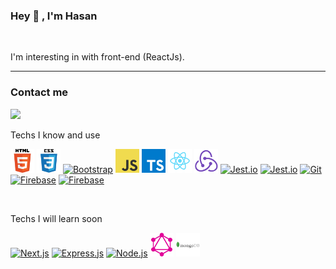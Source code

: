 ### Hey 👋 , I'm **Hasan**
</br>

I'm interesting in with front-end (ReactJs).

---

### Contact me

[<img width="22" src="https://unpkg.com/simple-icons@6.15.0/icons/linkedin.svg" />][Linkedin]

[Linkedin]: https://www.linkedin.com/in/hasan-g%C3%BCder-3229a5174/


Techs I know and use

<a href="https://www.w3.org/html/"><img src="https://raw.githubusercontent.com/github/explore/80688e429a7d4ef2fca1e82350fe8e3517d3494d/topics/html/html.png" alt="Html" width="38"></a>
<a href="https://www.w3.org/Style/CSS/Overview.en.html"><img src="https://raw.githubusercontent.com/github/explore/80688e429a7d4ef2fca1e82350fe8e3517d3494d/topics/css/css.png" alt="Css" width="38"></a>
<a href="https://getbootstrap.com/"><img src="https://upload.wikimedia.org/wikipedia/commons/thumb/b/b2/Bootstrap_logo.svg/512px-Bootstrap_logo.svg.png" alt="Bootstrap" width="38"></a>
<a href="https://developer.mozilla.org/en-US/docs/Web/JavaScript"><img src="https://raw.githubusercontent.com/github/explore/80688e429a7d4ef2fca1e82350fe8e3517d3494d/topics/javascript/javascript.png" alt="JavaScript.js" width="38"></a>
<a href="https://www.typescriptlang.org/"><img src="https://raw.githubusercontent.com/github/explore/80688e429a7d4ef2fca1e82350fe8e3517d3494d/topics/typescript/typescript.png" alt="TypeScript" width="38"></a>
<a href="https://reactjs.org/"><img src="https://raw.githubusercontent.com/github/explore/80688e429a7d4ef2fca1e82350fe8e3517d3494d/topics/react/react.png" alt="React.js" width="38"></a>
<a href="https://redux.js.org/"><img src="https://raw.githubusercontent.com/github/explore/80688e429a7d4ef2fca1e82350fe8e3517d3494d/topics/redux/redux.png" alt="Redux" width="38"></a>
<a href="https://jestjs.io/"><img src="https://miro.medium.com/max/600/1*i37IyHf6vnhqWIA9osxU3w.png" alt="Jest.io" width="38"></a>
<a href="https://testing-library.com/docs/react-testing-library/intro/"><img src="https://testing-library.com/img/octopus-128x128.png" alt="Jest.io" width="38"></a>
<a href="https://git-scm.com/"><img src="https://git-scm.com/images/logos/downloads/Git-Icon-1788C.png" alt="Git" width="38"></a>
<a href="https://firebase.google.com/"><img src="https://www.gstatic.com/devrel-devsite/prod/v08e2e903ad39eb3009107f1f989d23e4c4355077353141378a1120a265a09142/firebase/images/touchicon-180.png" alt="Firebase" width="38"></a>
<a href="https://ant.design/"><img src="https://gw.alipayobjects.com/zos/rmsportal/KDpgvguMpGfqaHPjicRK.svg" alt="Firebase" width="38"></a>

</br>

Techs I will learn soon

<a href="https://nextjs.org/"><img src="https://upload.wikimedia.org/wikipedia/commons/thumb/8/8e/Nextjs-logo.svg/800px-Nextjs-logo.svg.png" alt="Next.js" width="38"></a>
<a href="https://expressjs.com/"><img src="https://expressjs.com/images/express-facebook-share.png" alt="Express.js" width="38"></a>
<a href="https://nodejs.org/en/"><img src="https://upload.wikimedia.org/wikipedia/commons/thumb/d/d9/Node.js_logo.svg/800px-Node.js_logo.svg.png" alt="Node.js" width="38"></a>
<a href="https://graphql.org/"><img src="https://raw.githubusercontent.com/github/explore/80688e429a7d4ef2fca1e82350fe8e3517d3494d/topics/graphql/graphql.png" alt="Graphql" width="38"></a>
<a href="https://www.mongodb.com/"><img src="https://raw.githubusercontent.com/github/explore/80688e429a7d4ef2fca1e82350fe8e3517d3494d/topics/mongodb/mongodb.png" alt="Mongodb" width="38"></a>
